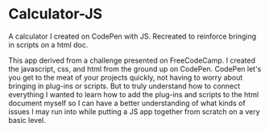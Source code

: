 # Calculator-JS

A calculator I created on CodePen with JS.  Recreated to reinforce bringing in scripts on a html doc.

This app derived from a challenge presented on FreeCodeCamp.  I created the javascript, css, and html from the ground up on CodePen.  CodePen let's you get to the meat of your projects quickly, not having to worry about bringing in plug-ins or scripts.  But to truly understand how to connect everything I wanted to learn how to add the plug-ins and scripts to the html document myself so I can have a better understanding of what kinds of issues I may run into while putting a JS app together from scratch on a very basic level.
